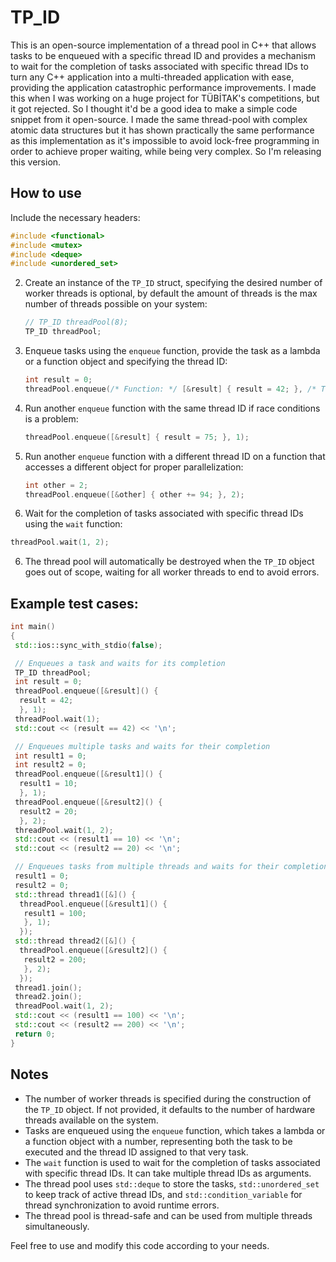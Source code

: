 # TP_ID

This is an open-source implementation of a thread pool in C++ that allows tasks to be enqueued with a specific thread ID and provides a mechanism to wait for the completion of tasks associated with specific thread IDs to turn any C++ application into a multi-threaded application with ease, providing the application catastrophic performance improvements. I made this when I was working on a huge project for TÜBİTAK's competitions, but it got rejected. So I thought it'd be a good idea to make a simple code snippet from it open-source. I made the same thread-pool with complex atomic data structures but it has shown practically the same performance as this implementation as it's impossible to avoid lock-free programming in order to achieve proper waiting, while being very complex. So I'm releasing this version.

## How to use
Include the necessary headers:
   ```cpp
   #include <functional>
   #include <mutex>
   #include <deque>
   #include <unordered_set>
   ```

2. Create an instance of the `TP_ID` struct, specifying the desired number of worker threads is optional, by default the amount of threads is the max number of threads possible on your system:
   ```cpp
   // TP_ID threadPool(8);
   TP_ID threadPool;
   ```
   

3. Enqueue tasks using the `enqueue` function, provide the task as a lambda or a function object and specifying the thread ID:
   ```cpp
   int result = 0;
   threadPool.enqueue(/* Function: */ [&result] { result = 42; }, /* Thread ID: */ 1);
   ```

4. Run another `enqueue` function with the same thread ID if race conditions is a problem:
   ```cpp
   threadPool.enqueue([&result] { result = 75; }, 1);
   ```
5. Run another `enqueue` function with a different thread ID on a function that accesses a different object for proper parallelization:
   ```cpp
   int other = 2;
   threadPool.enqueue([&other] { other += 94; }, 2);
   ```
6.  Wait for the completion of tasks associated with specific thread IDs using the `wait` function:
   ```cpp
   threadPool.wait(1, 2);
   ```
6. The thread pool will automatically be destroyed when the `TP_ID` object goes out of scope, waiting for all worker threads to end to avoid errors.

## Example test cases:

```cpp
int main()
{
 std::ios::sync_with_stdio(false);

 // Enqueues a task and waits for its completion
 TP_ID threadPool;
 int result = 0;
 threadPool.enqueue([&result]() {
  result = 42;
  }, 1);
 threadPool.wait(1);
 std::cout << (result == 42) << '\n';

 // Enqueues multiple tasks and waits for their completion
 int result1 = 0;
 int result2 = 0;
 threadPool.enqueue([&result1]() {
  result1 = 10;
  }, 1);
 threadPool.enqueue([&result2]() {
  result2 = 20;
  }, 2);
 threadPool.wait(1, 2);
 std::cout << (result1 == 10) << '\n';
 std::cout << (result2 == 20) << '\n';

 // Enqueues tasks from multiple threads and waits for their completion
 result1 = 0;
 result2 = 0;
 std::thread thread1([&]() {
  threadPool.enqueue([&result1]() {
   result1 = 100;
   }, 1);
  });
 std::thread thread2([&]() {
  threadPool.enqueue([&result2]() {
   result2 = 200;
   }, 2);
  });
 thread1.join();
 thread2.join();
 threadPool.wait(1, 2);
 std::cout << (result1 == 100) << '\n';
 std::cout << (result2 == 200) << '\n';
 return 0;
}
```

## Notes

- The number of worker threads is specified during the construction of the `TP_ID` object. If not provided, it defaults to the number of hardware threads available on the system.
- Tasks are enqueued using the `enqueue` function, which takes a lambda or a function object with a number, representing both the task to be executed and the thread ID assigned to that very task.
- The `wait` function is used to wait for the completion of tasks associated with specific thread IDs. It can take multiple thread IDs as arguments.
- The thread pool uses `std::deque` to store the tasks, `std::unordered_set` to keep track of active thread IDs, and `std::condition_variable` for thread synchronization to avoid runtime errors.
- The thread pool is thread-safe and can be used from multiple threads simultaneously.

Feel free to use and modify this code according to your needs.
